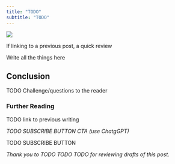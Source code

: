 ```yaml
---
title: "TODO"
subtitle: "TODO"
---
```


<!------------------------- REFERENCE LINKS BLOCK ----------------------------------->
[TODO]: some-link
<!----------------------- END REFERENCE LINKS BLOCK --------------------------------->

![](./images/cover.png)

If linking to a previous post, a quick review

Write all the things here

Conclusion
----------
TODO Challenge/questions to the reader

### Further Reading

TODO link to previous writing

_TODO SUBSCRIBE BUTTON CTA (use ChatgGPT)_

TODO SUBSCRIBE BUTTON

_Thank you to TODO TODO TODO for reviewing drafts of this post._

<!------------------ IG POST DESCRIPTION --------------------->
<!--
TODO

👉 Read the full article (link in bio)

#hashtag1 #hashtag2 #hashtag3
-->

<!-------------------- IG STORY TEXT ------------------------->
<!--
TODO
-->
